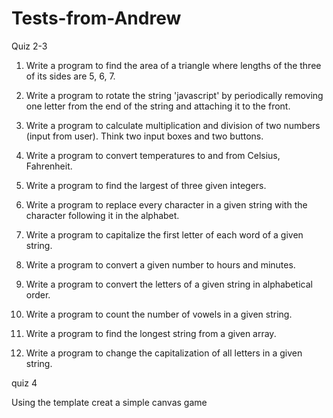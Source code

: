 # Tests-from-Andrew

Quiz 2-3

1. Write a program to find the area of a triangle where lengths of the three of its sides are 5, 6, 7.

2. Write a program to rotate the string 'javascript' by periodically removing one letter from the end of the string and attaching it to the front.

3. Write a program to calculate multiplication and division of two numbers (input from user). Think two input boxes and two buttons.

4. Write a program to convert temperatures to and from Celsius, Fahrenheit.

5. Write a program to find the largest of three given integers.

6. Write a program to replace every character in a given string with the character following it in the alphabet.

7. Write a program to capitalize the first letter of each word of a given string.

8. Write a program to convert a given number to hours and minutes.

9. Write a program to convert the letters of a given string in alphabetical order.

10. Write a program to count the number of vowels in a given string.

11. Write a program to find the longest string from a given array.

12. Write a program to change the capitalization of all letters in a given string.


quiz 4

Using the template creat a simple canvas game
